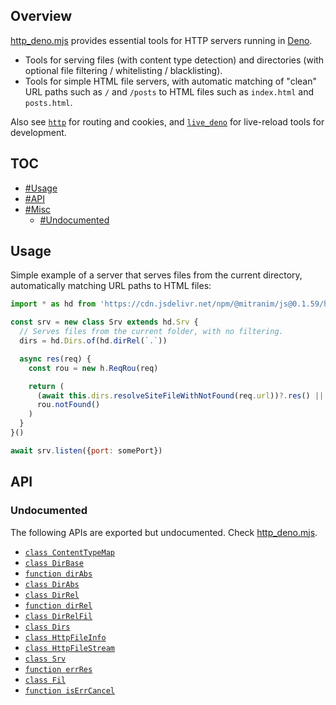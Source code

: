 ## Overview

[http_deno.mjs](../http_deno.mjs) provides essential tools for HTTP servers running in [Deno](https://deno.land).

* Tools for serving files (with content type detection) and directories (with optional file filtering / whitelisting / blacklisting).
* Tools for simple HTML file servers, with automatic matching of "clean" URL paths such as `/` and `/posts` to HTML files such as `index.html` and `posts.html`.

Also see [`http`](http_readme.md) for routing and cookies, and [`live_deno`](live_deno_readme.md) for live-reload tools for development.

## TOC

* [#Usage](#usage)
* [#API](#api)
* [#Misc](#misc)
  * [#Undocumented](#undocumented)

## Usage

Simple example of a server that serves files from the current directory, automatically matching URL paths to HTML files:

```js
import * as hd from 'https://cdn.jsdelivr.net/npm/@mitranim/js@0.1.59/http_deno.mjs'

const srv = new class Srv extends hd.Srv {
  // Serves files from the current folder, with no filtering.
  dirs = hd.Dirs.of(hd.dirRel(`.`))

  async res(req) {
    const rou = new h.ReqRou(req)

    return (
      (await this.dirs.resolveSiteFileWithNotFound(req.url))?.res() ||
      rou.notFound()
    )
  }
}()

await srv.listen({port: somePort})
```

## API

### Undocumented

The following APIs are exported but undocumented. Check [http_deno.mjs](../http_deno.mjs).

  * [`class ContentTypeMap`](../http_deno.mjs#L12)
  * [`class DirBase`](../http_deno.mjs#L40)
  * [`function dirAbs`](../http_deno.mjs#L75)
  * [`class DirAbs`](../http_deno.mjs#L77)
  * [`class DirRel`](../http_deno.mjs#L90)
  * [`function dirRel`](../http_deno.mjs#L109)
  * [`class DirRelFil`](../http_deno.mjs#L112)
  * [`class Dirs`](../http_deno.mjs#L124)
  * [`class HttpFileInfo`](../http_deno.mjs#L169)
  * [`class HttpFileStream`](../http_deno.mjs#L186)
  * [`class Srv`](../http_deno.mjs#L219)
  * [`function errRes`](../http_deno.mjs#L292)
  * [`class Fil`](../http_deno.mjs#L295)
  * [`function isErrCancel`](../http_deno.mjs#L305)
